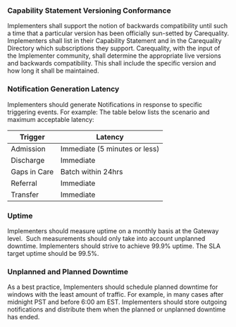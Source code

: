 <!-- Service_Level_Requirements.md {% comment %}
*****************************************************************************************
*                            WARNING: DO NOT EDIT THIS FILE                             *
*                                                                                       *
* This file is generated by SUSHI. Any edits you make to this file will be overwritten. *
*                                                                                       *
* To change the contents of this file, edit the original source file at:                *
* ig-data/input/pagecontent/3_Service_Level_Requirements.md                             *
*****************************************************************************************
{% endcomment %} -->
### Capability Statement Versioning Conformance  
Implementers shall support the notion of backwards compatibility until such a time that a particular version has been officially sun-setted by Carequality. Implementers shall list in their Capability Statement and in the Carequality Directory which subscriptions they support. Carequality, with the input of the Implementer community, shall determine the appropriate live versions and backwards compatibility. This shall include the specific version and how long it shall be maintained.

### Notification Generation Latency
Implementers should generate Notifications in response to specific triggering events. For example: The table below lists the scenario and maximum acceptable latency:

|Trigger|Latency|
|--------|---------|
|Admission|Immediate (5 minutes or less)|
|Discharge|Immediate |
|Gaps in Care|Batch within 24hrs|
|Referral|Immediate|
|Transfer|Immediate|

### Uptime
Implementers should measure uptime on a monthly basis at the Gateway level.  Such measurements should only take into account unplanned downtime. Implementers should strive to achieve 99.9% uptime. The SLA target uptime should be 99.5%.

### Unplanned and Planned Downtime
As a best practice, Implementers should schedule planned downtime for windows with the least amount of traffic. For example, in many cases after midnight PST and before 6:00 am EST. Implementers should store outgoing notifications and distribute them when the planned or unplanned downtime has ended.
